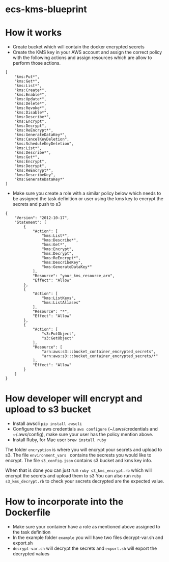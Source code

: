 # ecs-kms-blueprint

# How it works 

- Create bucket which will contain the docker encrypted secrets 
- Create the KMS key in your AWS account and assign the correct policy with the following actions and assign resources which are allow to perform those actions. 
```
[
    "kms:Put*",
    "kms:Get*",
    "kms:List*",
    "kms:Create*",
    "kms:Enable*",
    "kms:Update*",
    "kms:Delete*",
    "kms:Revoke*",
    "kms:Disable*",
    "kms:Describe*",
    "kms:Encrypt",
    "kms:Decrypt",
    "kms:ReEncrypt*",
    "kms:GenerateDataKey*",
    "kms:CancelKeyDeletion",
    "kms:ScheduleKeyDeletion",
    "kms:List*",
    "kms:Describe*",
    "kms:Get*",
    "kms:Encrypt",
    "kms:Decrypt",
    "kms:ReEncrypt*",
    "kms:DescribeKey",
    "kms:GenerateDataKey*"
]
```  
- Make sure you create a role with a similar policy below which needs to be assigned the task definition or user using the kms key to encrypt the secrets and push to s3 
```
{
    "Version": "2012-10-17",
    "Statement": [
        {
            "Action": [
                "kms:List*",
                "kms:Describe*",
                "kms:Get*",
                "kms:Encrypt",
                "kms:Decrypt",
                "kms:ReEncrypt*",
                "kms:DescribeKey",
                "kms:GenerateDataKey*"
            ],
            "Resource": "your_kms_resource_arn",
            "Effect": "Allow"
        },
        {
            "Action": [
                "kms:ListKeys",
                "kms:ListAliases"
            ],
            "Resource": "*",
            "Effect": "Allow"
        },
        {
            "Action": [
                "s3:PutObject",
                "s3:GetObject"
            ],
            "Resource": [
                "arn:aws:s3:::bucket_container_encrypted_secrets",
                "arn:aws:s3:::bucket_container_encrypted_secrets/*"
            ],
            "Effect": "Allow"
        }
    ]
}
```

# How developer will encrypt and upload to s3 bucket 

- Install awscli  ``` pip install awscli ``` 
- Configure the aws credentials  ``` aws configure ```  (~/.aws/credentials and ~/.aws/config), make sure your user has the policy mention above. 
- Install Ruby, for Mac user ``` brew install ruby ```

The folder ``` encryption ``` is where you will encrypt your secrets and upload to s3.
The file ```environment_vars ``` contains the secrests you would like to encrypt.
The file ``` s3_config.json ``` contains s3 bucket and kms key info.

When that is done you can just run ``` ruby s3_kms_encrypt.rb ``` which will encrypt the secrets and upload them to s3 
You can also run ``` ruby s3_kms_decrypt.rb ``` to check your secrets decrypted are the expected value. 


# How to incorporate into the Dockerfile 

- Make sure your container have a role as mentioned above assigned to the task definition 
- In the example folder ```example``` you will have two files decrypt-var.sh and export.sh 
- ```decrypt-var.sh``` will decrypt the secrets and ```export.sh``` will export the decrypted values 



